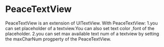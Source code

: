PeaceTextView
=============
PeaceTextView is an extension of UITextView.
With PeaceTextView:
1.you can set placeholder of a textview.You can also set text color ,font of the placeholder.
2.you can set max available text num of a textview by setting the maxCharNum progperty of the PeaceTextView.
